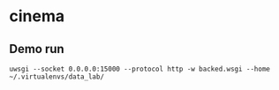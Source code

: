 # cinema


## Demo run 

```
uwsgi --socket 0.0.0.0:15000 --protocol http -w backed.wsgi --home ~/.virtualenvs/data_lab/
```
